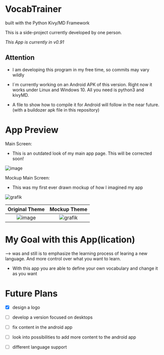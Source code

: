 # VocabTrainer

built with the Python Kivy/MD Framework 

This is a side-project currently developed by one person.

*This App is currently in v0.91*

## Attention

- I am developing this program in my free time, so commits may vary wildly

- I´m currently working on an Android APK of this version. Right now it works under Linux and Windows 10. All you need is python3 and kivyMD.

- A file to show how to compile it for Android will follow in the near future. (with a buildozer apk file in this repository)



# App Preview

Main Screen:

- This is an outdated look of my main app page. This will be corrected soon!

![image](https://user-images.githubusercontent.com/53760283/120906979-08b16100-c65e-11eb-867e-95ed1f8ae93a.png)


Mockup Main Screen:

- This was my first ever drawn mockup of how I imagined my app

![grafik](https://user-images.githubusercontent.com/53760283/125158235-eb494880-e16f-11eb-8b96-722264b2a255.png)



Original Theme             |  Mockup Theme
:-------------------------:|:-------------------------:
![image](https://user-images.githubusercontent.com/53760283/120906979-08b16100-c65e-11eb-867e-95ed1f8ae93a.png)   |  ![grafik](https://user-images.githubusercontent.com/53760283/125158235-eb494880-e16f-11eb-8b96-722264b2a255.png)



# My Goal with this App(lication)

--> was and still is to emphasize the learning process of learing a new language. And more control over what you want to learn.

- With this app you are able to define your own vocabulary and change it as you want


# Future Plans

- [x] design a logo
- [ ] develop a version focused on desktops
- [ ] fix content in the android app
- [ ] look into possibilities to add more content to the android app
- [ ] different language support



